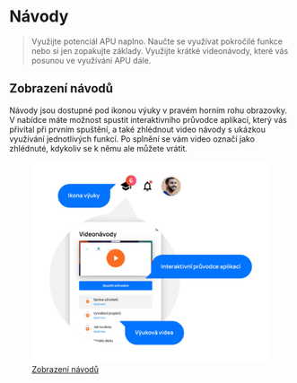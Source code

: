 # Návody

> Využijte potenciál APU naplno. Naučte se využívat pokročilé funkce nebo si jen zopakujte základy. Využijte krátké videonávody, které vás posunou ve využívání APU dále.

## Zobrazení návodů

Návody jsou dostupné pod ikonou výuky v pravém horním rohu obrazovky. V nabídce máte možnost spustit interaktivního průvodce aplikací, který vás přivítal při prvním spuštění, a také zhlédnout video návody s ukázkou využívání jednotlivých funkcí. Po splnění se vám video označí jako zhlédnuté, kdykoliv se k němu ale můžete vrátit.

<figure>
	<a href="../../../assets/images/cs/navody-zobrazeni-navodu.jpg" title="Zobrazení návodů" class="glightbox">
		<img loading="lazy" src="../../../assets/images/cs/navody-zobrazeni-navodu.jpg" alt="" />
		<figcaption>Zobrazení návodů</figcaption>
	</a>
</figure>